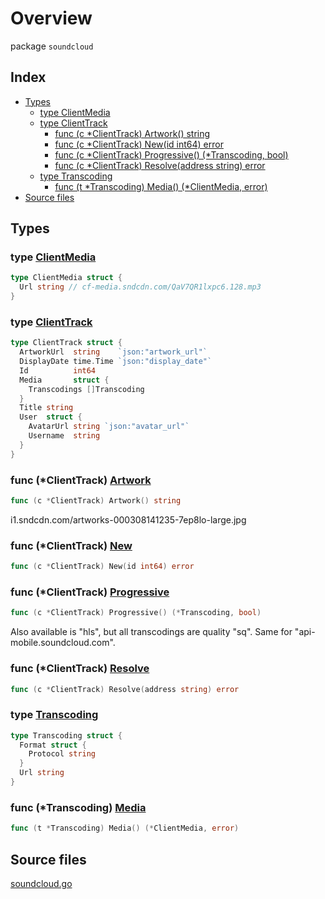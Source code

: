 # Overview

package `soundcloud`

## Index

- [Types](#types)
  - [type ClientMedia](#type-clientmedia)
  - [type ClientTrack](#type-clienttrack)
    - [func (c \*ClientTrack) Artwork() string](#func-clienttrack-artwork)
    - [func (c \*ClientTrack) New(id int64) error](#func-clienttrack-new)
    - [func (c \*ClientTrack) Progressive() (\*Transcoding, bool)](#func-clienttrack-progressive)
    - [func (c \*ClientTrack) Resolve(address string) error](#func-clienttrack-resolve)
  - [type Transcoding](#type-transcoding)
    - [func (t \*Transcoding) Media() (\*ClientMedia, error)](#func-transcoding-media)
- [Source files](#source-files)

## Types

### type [ClientMedia](./soundcloud.go#L72)

```go
type ClientMedia struct {
  Url string // cf-media.sndcdn.com/QaV7QR1lxpc6.128.mp3
}
```

### type [ClientTrack](./soundcloud.go#L101)

```go
type ClientTrack struct {
  ArtworkUrl  string    `json:"artwork_url"`
  DisplayDate time.Time `json:"display_date"`
  Id          int64
  Media       struct {
    Transcodings []Transcoding
  }
  Title string
  User  struct {
    AvatarUrl string `json:"avatar_url"`
    Username  string
  }
}
```

### func (\*ClientTrack) [Artwork](./soundcloud.go#L77)

```go
func (c *ClientTrack) Artwork() string
```

i1.sndcdn.com/artworks-000308141235-7ep8lo-large.jpg

### func (\*ClientTrack) [New](./soundcloud.go#L46)

```go
func (c *ClientTrack) New(id int64) error
```

### func (\*ClientTrack) [Progressive](./soundcloud.go#L16)

```go
func (c *ClientTrack) Progressive() (*Transcoding, bool)
```

Also available is "hls", but all transcodings are quality "sq".
Same for "api-mobile.soundcloud.com".

### func (\*ClientTrack) [Resolve](./soundcloud.go#L84)

```go
func (c *ClientTrack) Resolve(address string) error
```

### type [Transcoding](./soundcloud.go#L115)

```go
type Transcoding struct {
  Format struct {
    Protocol string
  }
  Url string
}
```

### func (\*Transcoding) [Media](./soundcloud.go#L25)

```go
func (t *Transcoding) Media() (*ClientMedia, error)
```

## Source files

[soundcloud.go](./soundcloud.go)
